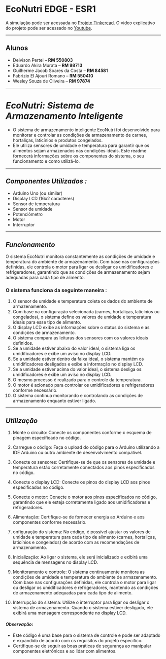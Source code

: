 # EcoNutri EDGE - ESR1

A simulação pode ser acessada no [Projeto Tinkercad](https://www.tinkercad.com/things/cOnHbPL0HSP-copy-of-teste-checkpoint2/editel?sharecode=7KcIDXtigldqlVauARKeTTgSLMGuVG_u2WQ833VMUMg).
O vídeo explicativo do projeto pode ser acessado no [Youtube](https://youtu.be/QrOUGDzAkv4).

---

## Alunos

- Deivison Pertel – **RM 550803**
- Eduardo Akira Murata – **RM 98713**
- Guilherme Jacob Soares da Costa – **RM 84581**
- Fabrizio El Ajouri Romano – **RM 550410**
- Wesley Souza de Oliveira – **RM 97874**

---

# ***EcoNutri: Sistema de Armazenamento Inteligente***

- O sistema de armazenamento inteligente EcoNutri foi desenvolvido para monitorar e controlar as condições de armazenamento de carnes, hortaliças, laticínios e produtos congelados. 
- Ele utiliza sensores de umidade e temperatura para garantir que os alimentos sejam armazenados nas condições ideais. Este readme fornecerá informações sobre os componentes do sistema, o seu funcionamento e como utilizá-lo.

---

## ***Componentes Utilizados :***

- Arduino Uno (ou similar)
- Display LCD (16x2 caracteres)
- Sensor de temperatura
- Sensor de umidade
- Potenciômetro
- Motor
- Interruptor

---

## ***Funcionamento***

O sistema EcoNutri monitora constantemente as condições de umidade e temperatura do ambiente de armazenamento. Com base nas configurações definidas, ele controla o motor para ligar ou desligar os umidificadores e refrigeradores, garantindo que as condições de armazenamento sejam adequadas para cada tipo de alimento.



### O sistema funciona da seguinte maneira :

1. O sensor de umidade e temperatura coleta os dados do ambiente de armazenamento.
2. Com base na configuração selecionada (carnes, hortaliças, laticínios ou congelados), o sistema define os valores de umidade e temperatura ideais para esse tipo de alimento.
3. O display LCD exibe as informações sobre o status do sistema e as condições de armazenamento.
4. O sistema compara as leituras dos sensores com os valores ideais definidos.
5. Se a umidade estiver abaixo do valor ideal, o sistema liga os umidificadores e exibe um aviso no display LCD.
6. Se a umidade estiver dentro da faixa ideal, o sistema mantém os umidificadores desligados e exibe a informação no display LCD.
7. Se a umidade estiver acima do valor ideal, o sistema desliga os umidificadores e exibe um aviso no display LCD.
8. O mesmo processo é realizado para o controle da temperatura.
9. O motor é acionado para controlar os umidificadores e refrigeradores conforme necessário.
10. O sistema continua monitorando e controlando as condições de armazenamento enquanto estiver ligado.

---

## ***Utilização***
1. Monte o circuito: Conecte os componentes conforme o esquema de pinagem especificado no código.

2. Carregue o código: Faça o upload do código para o Arduino utilizando a IDE Arduino ou outro ambiente de desenvolvimento compatível.

3. Conecte os sensores: Certifique-se de que os sensores de umidade e temperatura estão corretamente conectados aos pinos especificados no código.

4. Conecte o display LCD: Conecte os pinos do display LCD aos pinos especificados no código.

5. Conecte o motor: Conecte o motor aos pinos especificados no código, garantindo que ele esteja corretamente ligado aos umidificadores e refrigeradores.

6. Alimentação: Certifique-se de fornecer energia ao Arduino e aos componentes conforme necessário.

7. onfiguração do sistema: No código, é possível ajustar os valores de umidade e temperatura para cada tipo de alimento (carnes, hortaliças, laticínios e congelados) de acordo com as recomendações de armazenamento.

8. Inicialização: Ao ligar o sistema, ele será inicializado e exibirá uma sequência de mensagens no display LCD.

9. Monitoramento e controle: O sistema continuamente monitora as condições de umidade e temperatura do ambiente de armazenamento. Com base nas configurações definidas, ele controla o motor para ligar ou desligar os umidificadores e refrigeradores, mantendo as condições de armazenamento adequadas para cada tipo de alimento.

10. Interrupção do sistema: Utilize o interruptor para ligar ou desligar o sistema de armazenamento. Quando o sistema estiver desligado, ele exibirá uma mensagem correspondente no display LCD.


#### *Observação:* 
 - Este código é uma base para o sistema de controle e pode ser adaptado e expandido de acordo com os requisitos do projeto específico.
- Certifique-se de seguir as boas práticas de segurança ao manipular componentes eletrônicos e ao lidar com alimentos.

